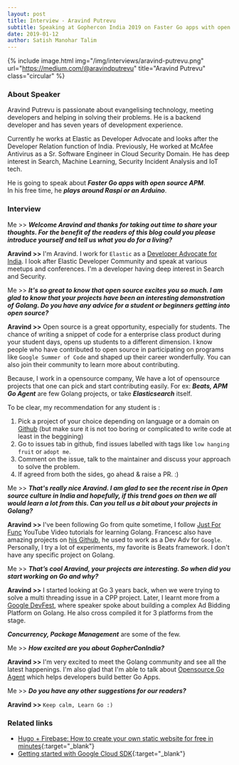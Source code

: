 ```yaml
---
layout: post
title: Interview - Aravind Putrevu
subtitle: Speaking at Gophercon India 2019 on Faster Go apps with open source APM
date: 2019-01-12
author: Satish Manohar Talim
---
```


{% include image.html
           img="/img/interviews/aravind-putrevu.png"
           url="https://medium.com/@aravindputrevu"
           title="Aravind Putrevu"
           class="circular"
           %}

### About Speaker

Aravind Putrevu is passionate about evangelising technology, meeting developers and helping in solving their problems. He is a backend developer and has seven years of development experience.<br>

Currently he works at Elastic as Developer Advocate and looks after the Developer Relation function of India. Previously, He worked at McAfee Antivirus as a Sr. Software Engineer in Cloud Security Domain. He has deep interest in Search, Machine Learning, Security Incident Analysis and IoT tech.<br>

He is going to speak about <b><i>Faster Go apps with open source APM</i></b>.<br>
In his free time, he <b><i>plays around Raspi or an Arduino</i></b>.

### Interview

Me >> <b><i>Welcome Aravind and thanks for taking out time to share your thoughts.
For the benefit of the readers of this blog could you please introduce yourself and tell us what you do for a living?</i></b>

<b>Aravind >></b> I'm Aravind. I work for `Elastic` as a <u>Developer Advocate for India</u>. I look after Elastic Developer Community and speak at various meetups and conferences. I'm a developer having deep interest in Search and Security.

Me >> <b><i>It's so great to know that open source excites you so much. I am glad to know that your projects have been an interesting demonstration of Golang. Do you have any advice for a student or beginners getting into open source?</i></b>

<b>Aravind >></b> Open source is a great opportunity, especially for students. The chance of writing a snippet of code for a enterprise class product during your student days, opens up students to a different dimension. I know people who have contributed to open source in participating on programs like `Google Summer of Code` and shaped up their career wonderfully. You can also join their community to learn more about contributing.<br>

Because, I work in a opensource company, We have a lot of opensource projects that one can pick and start contributing easily. For ex: <b><i>Beats, APM Go Agent</i></b> are few Golang projects, or take <b><i>Elasticsearch</i></b> itself.<br> 

To be clear, my recommendation for any student is :

1. Pick a project of your choice depending on language or a domain on <u>Github</u> (but make sure it is not too boring or complicated to write code at least in the beggining)
2. Go to issues tab in github, find issues labelled with tags like `low hanging fruit` or `adopt me`. 
3. Comment on the issue, talk to the maintainer and discuss your approach to solve the problem.
4. If agreed from both the sides, go ahead & raise a PR. :) 

Me >> <b><i>That's really nice Aravind. I am glad to see the recent rise in Open source culture in India and hopefully, if this trend goes on then we all would learn a lot from this. Can you tell us a bit about your projects in Golang?</i></b>

<b>Aravind >></b> I've been following Go from quite sometime, I follow [Just For Func](https://www.youtube.com/channel/UC_BzFbxG2za3bp5NRRRXJSw) YouTube Video tutorials for learning Golang. Francesc also have amazing projects on [his Github](https://github.com/campoy), he used to work as a Dev Adv for `Google`. Personally, I try a lot of experiments, my favorite is Beats framework. I don't have any specific project on Golang.

Me >> <b><i>That’s cool Aravind, your projects are interesting. So when did you start working on Go and why?</i></b>

<b>Aravind >></b> I started looking at Go 3 years back, when we were trying to solve a multi threading issue in a CPP project. Later, I learnt more from a <u>Google DevFest</u>, where speaker spoke about building a complex Ad Bidding Platform on Golang. He also cross compiled it for 3 platforms from the stage.<br>

<b><i>Concurrency, Package Management</i></b> are some of the few. 

Me >> <b><i>How excited are you about GopherConIndia?</i></b>

<b>Aravind >></b> I'm very excited to meet the Golang community and see all the latest happenings. I'm also glad that I'm able to talk about <u>Opensource Go Agent</u> which helps developers build better Go Apps. 

Me >> <b><i>Do you have any other suggestions for our readers?</i></b>

<b>Aravind >></b> `Keep calm, Learn Go :)`

### Related links

- [Hugo + Firebase: How to create your own static website for free in minutes](https://medium.freecodecamp.org/hugo-firebase-how-to-create-your-own-dynamic-website-for-free-in-minutes-463b4fb7bf5a){:target="_blank"}
- [Getting started with Google Cloud SDK](https://medium.com/mindorks/getting-started-with-google-cloud-sdk-40e806c07460){:target="_blank"}
